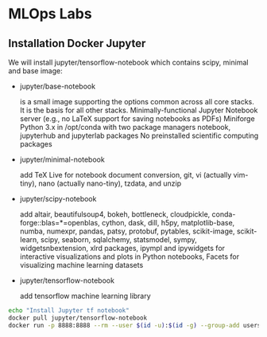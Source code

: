 

# MLOps Labs

## Installation Docker Jupyter

We will install jupyter/tensorflow-notebook which contains scipy, minimal and base image:

- jupyter/base-notebook

    is a small image supporting the options common across all core stacks. It is the basis for all other stacks.
    Minimally-functional Jupyter Notebook server (e.g., no LaTeX support for saving notebooks as PDFs)
    Miniforge Python 3.x in /opt/conda with two package managers
    notebook, jupyterhub and jupyterlab packages
    No preinstalled scientific computing packages

- jupyter/minimal-notebook

    add TeX Live for notebook document conversion, git, vi (actually vim-tiny), nano (actually nano-tiny), tzdata, and unzip

- jupyter/scipy-notebook

    add altair, beautifulsoup4, bokeh, bottleneck, cloudpickle, conda-forge::blas=*=openblas, cython, dask, dill, h5py, matplotlib-base, numba, numexpr, pandas, patsy, protobuf, pytables, scikit-image, scikit-learn, scipy, seaborn, sqlalchemy, statsmodel, sympy, widgetsnbextension, xlrd packages, ipympl and ipywidgets for interactive visualizations and plots in Python notebooks, Facets for visualizing machine learning datasets

- jupyter/tensorflow-notebook

    add tensorflow machine learning library


````bash
echo "Install Jupyter tf notebook"
docker pull jupyter/tensorflow-notebook
docker run -p 8888:8888 --rm --user $(id -u):$(id -g) --group-add users -v "${PWD}":/home/jovyan/work jupyter/tensorflow-notebook
````


